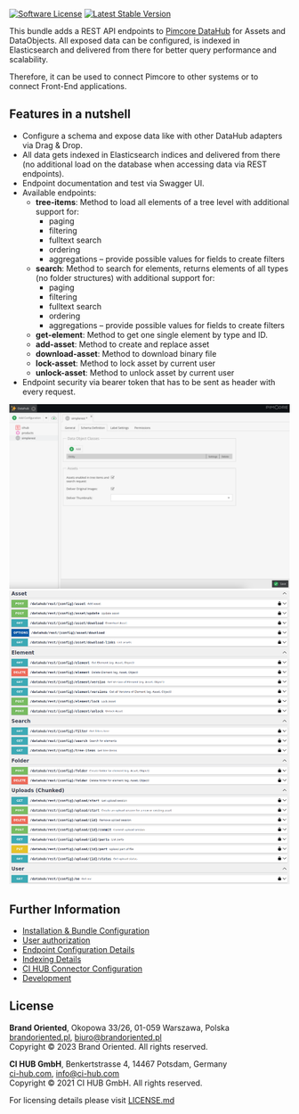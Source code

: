 [![Software License](https://img.shields.io/badge/license-GPLv3-brightgreen.svg?style=flat-square)](LICENSE.md)
[![Latest Stable Version](https://img.shields.io/packagist/v/w/simple-rest-adapter-bundle.svg?style=flat-square)](https://packagist.org/packages/ci-hub/simple-rest-adapter-bundle)

This bundle adds a REST API endpoints to [Pimcore DataHub](https://github.com/pimcore/data-hub)
for Assets and DataObjects. All exposed data can be configured, is indexed in Elasticsearch and delivered from there
for better query performance and scalability.

Therefore, it can be used to connect Pimcore to other systems or to connect Front-End applications.

## Features in a nutshell
* Configure a schema and expose data like with other DataHub adapters via Drag & Drop.
* All data gets indexed in Elasticsearch indices and delivered from there (no additional load on the database
  when accessing data via REST endpoints).
* Endpoint documentation and test via Swagger UI.
* Available endpoints:
  * **tree-items**: Method to load all elements of a tree level with additional support for:
    * paging
    * filtering
    * fulltext search
    * ordering
    * aggregations – provide possible values for fields to create filters
  * **search**: Method to search for elements, returns elements of all types (no folder structures)
    with additional support for:
    * paging
    * filtering
    * fulltext search
    * ordering
    * aggregations – provide possible values for fields to create filters
  * **get-element**: Method to get one single element by type and ID.
  * **add-asset**: Method to create and replace asset
  * **download-asset**: Method to download binary file
  * **lock-asset**: Method to lock asset by current user
  * **unlock-asset**: Method to unlock asset by current user
* Endpoint security via bearer token that has to be sent as header with every request.

![Schema Configuration](docs/images/schema.png "Schema Configuration")
![Swagger UI](docs/images/swagger_ui.png "Swagger UI")

## Further Information
* [Installation & Bundle Configuration](docs/00-installation-configuration.md)
* [User authorization](docs/00-user-authorization.md)
* [Endpoint Configuration Details](docs/01-endpoint-configuration.md)
* [Indexing Details](docs/02-indexing.md)
* [CI HUB Connector Configuration](docs/04-connector.md)
* [Development](docs/05-development.md)

## License

**Brand Oriented**, Okopowa 33/26, 01-059 Warszawa, Polska  
[brandoriented.pl](https://brandoriented.pl), biuro@brandoriented.pl  
Copyright © 2023 Brand Oriented. All rights reserved.

**CI HUB GmbH**, Benkertstrasse 4, 14467 Potsdam, Germany  
[ci-hub.com](https://ci-hub.com), info@ci-hub.com  
Copyright © 2021 CI HUB GmbH. All rights reserved.

For licensing details please visit [LICENSE.md](LICENSE.md)
